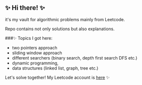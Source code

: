 ## ✨ Hi there! ✨

it's my vault for algorithmic problems mainly from Leetcode. 

Repo contains not only solutions but also explanations.

###✨ Topics I got here:
- two pointers approach
- sliding window approach
- different searchers (binary search, depth first search DFS etc.)
- dynamic programming,
- data structures (linked list, graph, tree etc.)

Let's solve together! My Leetcode account is [here](https://leetcode.com/atmay/) ✨
